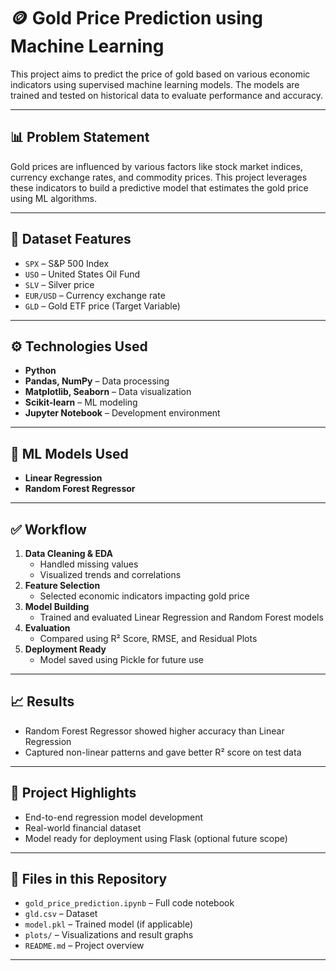 # 🪙 Gold Price Prediction using Machine Learning

This project aims to predict the price of gold based on various economic indicators using supervised machine learning models. The models are trained and tested on historical data to evaluate performance and accuracy.

---

## 📊 Problem Statement

Gold prices are influenced by various factors like stock market indices, currency exchange rates, and commodity prices. This project leverages these indicators to build a predictive model that estimates the gold price using ML algorithms.

---

## 📂 Dataset Features

- `SPX` – S&P 500 Index  
- `USO` – United States Oil Fund  
- `SLV` – Silver price  
- `EUR/USD` – Currency exchange rate  
- `GLD` – Gold ETF price (Target Variable)

---

## ⚙️ Technologies Used

- **Python**
- **Pandas, NumPy** – Data processing  
- **Matplotlib, Seaborn** – Data visualization  
- **Scikit-learn** – ML modeling  
- **Jupyter Notebook** – Development environment

---

## 🧠 ML Models Used

- **Linear Regression**
- **Random Forest Regressor**

---

## ✅ Workflow

1. **Data Cleaning & EDA**
   - Handled missing values
   - Visualized trends and correlations
2. **Feature Selection**
   - Selected economic indicators impacting gold price
3. **Model Building**
   - Trained and evaluated Linear Regression and Random Forest models
4. **Evaluation**
   - Compared using R² Score, RMSE, and Residual Plots
5. **Deployment Ready**
   - Model saved using Pickle for future use

---

## 📈 Results

- Random Forest Regressor showed higher accuracy than Linear Regression
- Captured non-linear patterns and gave better R² score on test data

---

## 📌 Project Highlights

- End-to-end regression model development
- Real-world financial dataset
- Model ready for deployment using Flask (optional future scope)

---

## 📁 Files in this Repository

- `gold_price_prediction.ipynb` – Full code notebook  
- `gld.csv` – Dataset  
- `model.pkl` – Trained model (if applicable)  
- `plots/` – Visualizations and result graphs  
- `README.md` – Project overview

---


